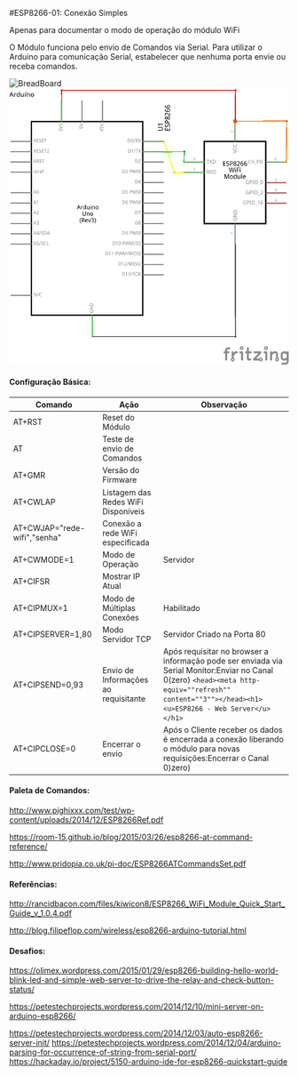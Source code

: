 #ESP8266-01: Conexão Simples

Apenas para documentar o modo de operação do módulo WiFi

O Módulo funciona pelo envio de Comandos via Serial.
Para utilizar o Arduino para comunicação Serial, estabelecer que nenhuma porta envie ou receba comandos.

![BreadBoard](https://github.com/MarcuSacramento/arduino/blob/master/ESP8266/Conex%C3%A3o%20Simples_bb.png)
![Schematic](https://github.com/MarcuSacramento/arduino/blob/master/ESP8266/Conex%C3%A3o%20Simples_Esquem%C3%A1tico.png)

#### Configuração Básica:

| Comando                      | Ação | Observação |
|------------------------------|------|------------|
| AT+RST                       | Reset do Módulo      |            |
| AT                           | Teste de envio de Comandos     |            |
| AT+GMR                       | Versão do Firmware     |            |
| AT+CWLAP                     | Listagem das Redes WiFi Disponíveis     |            |
| AT+CWJAP="rede-wifi","senha" | Conexão a rede WiFi especificada    |            |
| AT+CWMODE=1                  | Modo de Operação     | Servidor            |
| AT+CIFSR                     | Mostrar IP Atual     |            |
| AT+CIPMUX=1                  | Modo de Múltiplas Conexões     | Habilitado           |
| AT+CIPSERVER=1,80            | Modo Servidor TCP     | Servidor Criado na Porta 80           |
| AT+CIPSEND=0,93              | Envio de Informações ao requisitante     | Após requisitar no browser a informação pode ser enviada via Serial Monitor:Enviar no Canal 0(zero) ```<head><meta http-equiv=""refresh"" content=""3""></head><h1><u>ESP8266 - Web Server</u></h1>```            |
| AT+CIPCLOSE=0                | Encerrar o envio     | Após o Cliente receber os dados é encerrada a conexão liberando o módulo para novas requisições:Encerrar o Canal 0)zero)            |


#### Paleta de Comandos:
http://www.pighixxx.com/test/wp-content/uploads/2014/12/ESP8266Ref.pdf

https://room-15.github.io/blog/2015/03/26/esp8266-at-command-reference/

http://www.pridopia.co.uk/pi-doc/ESP8266ATCommandsSet.pdf

#### Referências:
http://rancidbacon.com/files/kiwicon8/ESP8266_WiFi_Module_Quick_Start_Guide_v_1.0.4.pdf

http://blog.filipeflop.com/wireless/esp8266-arduino-tutorial.html

#### Desafios:
https://olimex.wordpress.com/2015/01/29/esp8266-building-hello-world-blink-led-and-simple-web-server-to-drive-the-relay-and-check-button-status/

https://petestechprojects.wordpress.com/2014/12/10/mini-server-on-arduino-esp8266/

https://petestechprojects.wordpress.com/2014/12/03/auto-esp8266-server-init/
https://petestechprojects.wordpress.com/2014/12/04/arduino-parsing-for-occurrence-of-string-from-serial-port/
https://hackaday.io/project/5150-arduino-ide-for-esp8266-quickstart-guide
